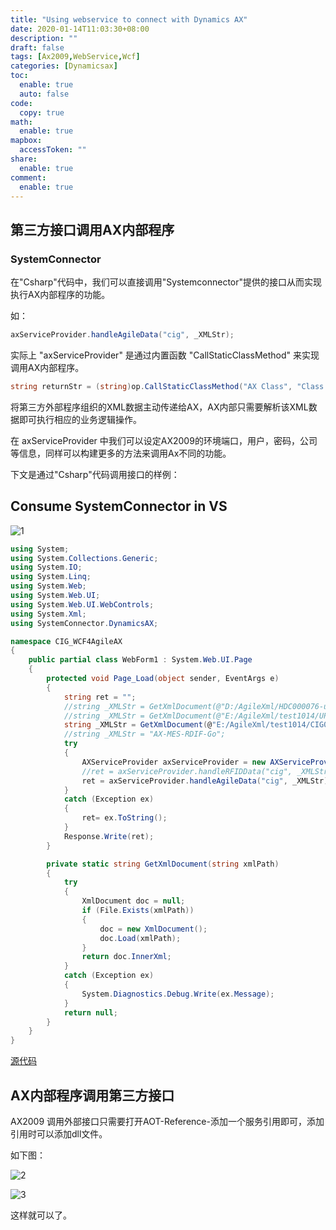 ```yaml
---
title: "Using webservice to connect with Dynamics AX"
date: 2020-01-14T11:03:30+08:00
description: ""
draft: false
tags: [Ax2009,WebService,Wcf]
categories: [Dynamicsax]
toc:
  enable: true
  auto: false
code:
  copy: true
math:
  enable: true
mapbox:
  accessToken: ""
share:
  enable: true
comment:
  enable: true
---
```


<!--more-->

## 第三方接口调用AX内部程序

### SystemConnector

在"Csharp"代码中，我们可以直接调用"Systemconnector"提供的接口从而实现执行AX内部程序的功能。

如：

```c#
axServiceProvider.handleAgileData("cig", _XMLStr); 
```

实际上 "axServiceProvider" 是通过内置函数 "CallStaticClassMethod" 来实现调用AX内部程序。

```c#
string returnStr = (string)op.CallStaticClassMethod("AX Class", "Class Method", _legal, _XMLStr);
```

将第三方外部程序组织的XML数据主动传递给AX，AX内部只需要解析该XML数据即可执行相应的业务逻辑操作。

在 axServiceProvider 中我们可以设定AX2009的环境端口，用户，密码，公司等信息，同样可以构建更多的方法来调用Ax不同的功能。

下文是通过"Csharp"代码调用接口的样例：

## Consume SystemConnector in VS

![1](https://nashome-image-bucket.oss-accelerate.aliyuncs.com/Images/AX2009Webservice/1.png)

```c#
using System;
using System.Collections.Generic;
using System.IO;
using System.Linq;
using System.Web;
using System.Web.UI;
using System.Web.UI.WebControls;
using System.Xml;
using SystemConnector.DynamicsAX;

namespace CIG_WCF4AgileAX
{
    public partial class WebForm1 : System.Web.UI.Page
    {
        protected void Page_Load(object sender, EventArgs e)
        {
            string ret = "";
            //string _XMLStr = GetXmlDocument(@"D:/AgileXml/HDC000076-utf.xml");
            //string _XMLStr = GetXmlDocument(@"E:/AgileXml/test1014/UPD-1014-33-01.xml");
            string _XMLStr = GetXmlDocument(@"E:/AgileXml/test1014/CIG000780.xml");
            //string _XMLStr = "AX-MES-RDIF-Go";
            try
            {
                AXServiceProvider axServiceProvider = new AXServiceProvider();
                //ret = axServiceProvider.handleRFIDData("cig", _XMLStr);
                ret = axServiceProvider.handleAgileData("cig", _XMLStr);              
            }
            catch (Exception ex)
            {
                ret= ex.ToString();
            }
            Response.Write(ret);
        }

        private static string GetXmlDocument(string xmlPath)
        {
            try
            {
                XmlDocument doc = null;
                if (File.Exists(xmlPath))
                {
                    doc = new XmlDocument();
                    doc.Load(xmlPath);               
                }
                return doc.InnerXml;
            }
            catch (Exception ex)
            {
                System.Diagnostics.Debug.Write(ex.Message);
            }
            return null;
        }
    }
}
```
[源代码](https://pan.nashome.cn/s/x9FmdkpEiiWnT4B)

## AX内部程序调用第三方接口

AX2009 调用外部接口只需要打开AOT-Reference-添加一个服务引用即可，添加引用时可以添加dll文件。

如下图：

![2](https://nashome-image-bucket.oss-accelerate.aliyuncs.com/Images/AX2009Webservice/2.png)

![3](https://nashome-image-bucket.oss-accelerate.aliyuncs.com/Images/AX2009Webservice/3.png)

这样就可以了。